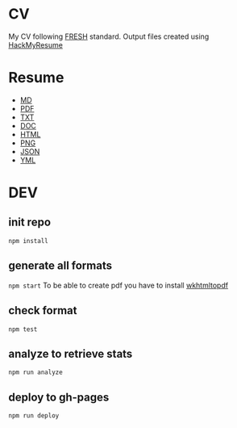 CV
==

My CV following [FRESH](https://github.com/fresh-standard/FRESCA) standard.
Output files created using [HackMyResume](http://please.hackmyresume.com/)

# Resume

- [MD](out/resume.md)
- [PDF](out/resume.pdf)
- [TXT](out/resume.txt)
- [DOC](out/resume.doc)
- [HTML](http://serginator.github.io/cv)
- [PNG](out/resume.png)
- [JSON](out/resume.json)
- [YML](out/resume.yml)

# DEV

## init repo
`npm install`

## generate all formats
`npm start`
To be able to create pdf you have to install [wkhtmltopdf](http://wkhtmltopdf.org/)

## check format
`npm test`

## analyze to retrieve stats
`npm run analyze`

## deploy to gh-pages
`npm run deploy`

